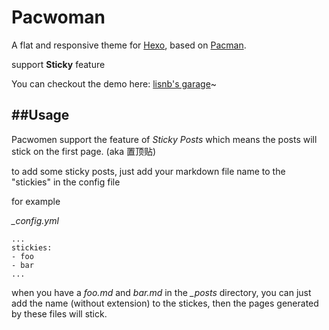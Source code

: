Pacwoman
========

A flat and responsive theme for [Hexo](http://zespia.tw/hexo/), based on [Pacman](https://github.com/A-limon/pacman).

support **Sticky** feature

You can checkout the demo here: [lisnb's garage](http://lixipeng.me)~


##Usage
---

Pacwomen support the feature of *Sticky Posts* which means the posts will stick on the first page.
(aka 置顶贴)

to add some sticky posts, just add your markdown file name to the "stickies" in the config file

for example

*_config.yml*

    ...
	stickies:
	- foo
	- bar
	...

when you have a *foo.md* and *bar.md* in the *_posts* directory, you can just add the name (without extension) to the stickes, then the pages generated by these files will stick.




